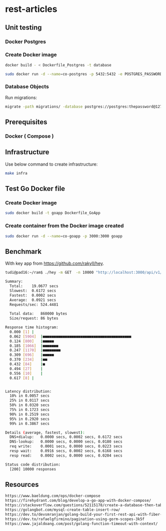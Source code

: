 # rest-articles
## Unit testing
### Docker Postgres
### Create Docker image
```sh
docker build - < Dockerfile_Postgres -t database
```
```sh
sudo docker run -d --name=co-postgres -p 5432:5432 -e POSTGRES_PASSWORD=thepassword postgres
```
### Database Objects
Run migrations:
```sh
migrate -path migrations/ -database postgres://postgres:thepassword@127.0.0.1:5432/rest?sslmode=disable -verbose up 2
```
## Prerequisites
### Docker ( Compose )
## Infrastructure
Use below command to create infrastructure:
```sh
make infra
```
## Test Go Docker file
### Create Docker image
```sh
sudo docker build -t goapp Dockerfile_GoApp
```
### Create container from the Docker image created
```sh
sudo docker run -d --name=co-goapp -p 3000:3000 goapp
```
## Benchmark
With key app from https://github.com/rakyll/hey.
```sh
tudi@pad16:~/ram$ ./hey -m GET  -n 10000 "http://localhost:3000/api/v1/article/1"

Summary:
  Total:	19.0677 secs
  Slowest:	0.6172 secs
  Fastest:	0.0002 secs
  Average:	0.0921 secs
  Requests/sec:	524.4481
  
  Total data:	860000 bytes
  Size/request:	86 bytes

Response time histogram:
  0.000 [1]	|
  0.062 [5904]	|■■■■■■■■■■■■■■■■■■■■■■■■■■■■■■■■■■■■■■■■
  0.124 [800]	|■■■■■
  0.185 [1066]	|■■■■■■■
  0.247 [1170]	|■■■■■■■■
  0.309 [696]	|■■■■■
  0.370 [234]	|■■
  0.432 [84]	|■
  0.494 [27]	|
  0.556 [10]	|
  0.617 [8]	|


Latency distribution:
  10% in 0.0057 secs
  25% in 0.0117 secs
  50% in 0.0320 secs
  75% in 0.1723 secs
  90% in 0.2519 secs
  95% in 0.2920 secs
  99% in 0.3867 secs

Details (average, fastest, slowest):
  DNS+dialup:	0.0000 secs, 0.0002 secs, 0.6172 secs
  DNS-lookup:	0.0000 secs, 0.0000 secs, 0.0180 secs
  req write:	0.0001 secs, 0.0000 secs, 0.0223 secs
  resp wait:	0.0916 secs, 0.0002 secs, 0.6168 secs
  resp read:	0.0002 secs, 0.0000 secs, 0.0204 secs

Status code distribution:
  [200]	10000 responses

```


## Resources
```html
https://www.baeldung.com/ops/docker-compose
https://firehydrant.com/blog/develop-a-go-app-with-docker-compose/
https://stackoverflow.com/questions/52115178/create-a-database-then-table-with-dockerfile
https://golangbot.com/mysql-create-table-insert-row/
https://dev.to/devsmranjan/golang-build-your-first-rest-api-with-fiber-24eh
https://dev.to/rafaelgfirmino/pagination-using-gorm-scopes-3k5f
https://www.jajaldoang.com/post/golang-function-timeout-with-context/
```